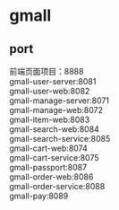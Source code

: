 # gmall
## port
前端页面项目：8888<br/>
gmall-user-server:8081<br/>
gmall-user-web:8082<br/>
gmall-manage-server:8071<br/>
gmall-manage-web:8072<br/>
gmall-item-web:8083<br/>
gmall-search-web:8084<br/>
gmall-search-service:8085<br/>
gmall-cart-web:8074<br/>
gmall-cart-service:8075<br/>
gmall-passport:8087<br/>
gmall-order-web:8086<br/>
gmall-order-service:8088<br/>
gmall-pay:8089<br/>

